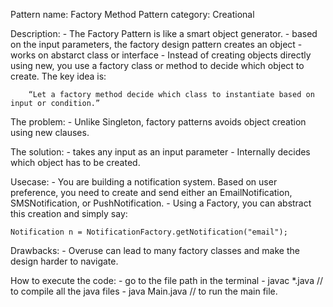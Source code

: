 Pattern name: Factory Method
Pattern category: Creational

Description:
    - The Factory Pattern is like a smart object generator.
    - based on the input parameters, the factory design pattern creates an object
    - works on abstarct class or interface
    - Instead of creating objects directly using new, you use a factory class or method to decide which object to create. 
    The key idea is:

        “Let a factory method decide which class to instantiate based on input or condition.”

The problem:
    - Unlike Singleton, factory patterns avoids object creation using new clauses.

The solution:
    - takes any input as an input parameter
    - Internally decides which object has to be created.

Usecase:
    - You are building a notification system. Based on user preference, you need to create and send either an EmailNotification, SMSNotification, or PushNotification.
    - Using a Factory, you can abstract this creation and simply say:
    
    Notification n = NotificationFactory.getNotification("email");

Drawbacks:
    - Overuse can lead to many factory classes and make the design harder to navigate.

How to execute the code:
    - go to the file path in the terminal
    - javac *.java // to compile all the java files
    - java Main.java // to run the main file.


